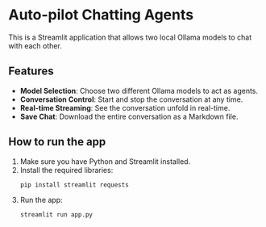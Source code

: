 # Auto-pilot Chatting Agents

This is a Streamlit application that allows two local Ollama models to chat with each other.

## Features

- **Model Selection**: Choose two different Ollama models to act as agents.
- **Conversation Control**: Start and stop the conversation at any time.
- **Real-time Streaming**: See the conversation unfold in real-time.
- **Save Chat**: Download the entire conversation as a Markdown file.

## How to run the app

1. Make sure you have Python and Streamlit installed.
2. Install the required libraries:
   ```bash
   pip install streamlit requests
   ```
3. Run the app:
   ```bash
   streamlit run app.py
   ```
